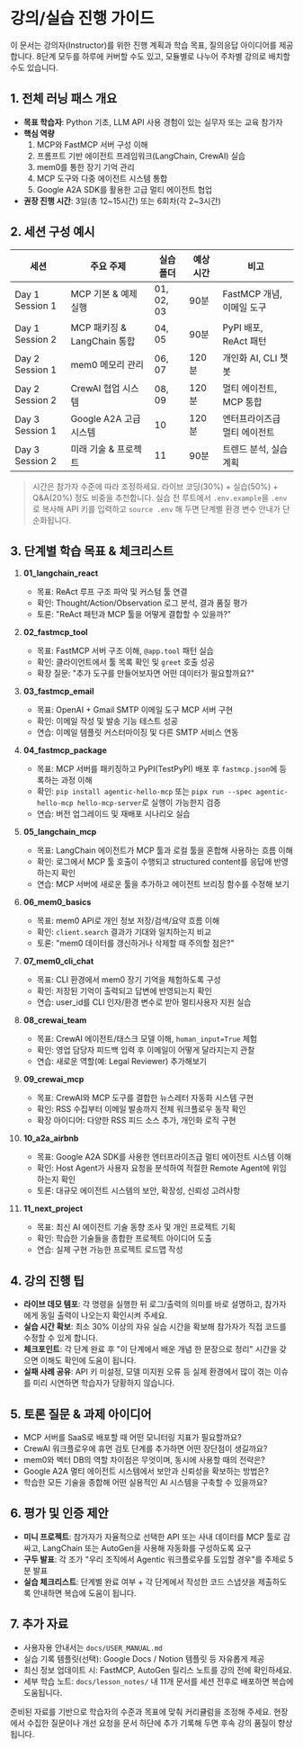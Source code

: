 # 강의/실습 진행 가이드

이 문서는 강의자(Instructor)를 위한 진행 계획과 학습 목표, 질의응답 아이디어를 제공합니다. 8단계 모두를 하루에 커버할 수도 있고, 모듈별로 나누어 주차별 강의로 배치할 수도 있습니다.

## 1. 전체 러닝 패스 개요
- **목표 학습자**: Python 기초, LLM API 사용 경험이 있는 실무자 또는 교육 참가자
- **핵심 역량**
  1. MCP와 FastMCP 서버 구성 이해
  2. 프롬프트 기반 에이전트 프레임워크(LangChain, CrewAI) 실습
  3. mem0를 통한 장기 기억 관리
  4. MCP 도구와 다중 에이전트 시스템 통합
  5. Google A2A SDK를 활용한 고급 멀티 에이전트 협업
- **권장 진행 시간**: 3일(총 12~15시간) 또는 6회차(각 2~3시간)

## 2. 세션 구성 예시
| 세션 | 주요 주제 | 실습 폴더 | 예상 시간 | 비고 |
| --- | --- | --- | --- | --- |
| Day 1 Session 1 | MCP 기본 & 예제 실행 | 01, 02, 03 | 90분 | FastMCP 개념, 이메일 도구 |
| Day 1 Session 2 | MCP 패키징 & LangChain 통합 | 04, 05 | 90분 | PyPI 배포, ReAct 패턴 |
| Day 2 Session 1 | mem0 메모리 관리 | 06, 07 | 120분 | 개인화 AI, CLI 챗봇 |
| Day 2 Session 2 | CrewAI 협업 시스템 | 08, 09 | 120분 | 멀티 에이전트, MCP 통합 |
| Day 3 Session 1 | Google A2A 고급 시스템 | 10 | 120분 | 엔터프라이즈급 멀티 에이전트 |
| Day 3 Session 2 | 미래 기술 & 프로젝트 | 11 | 90분 | 트렌드 분석, 실습 계획 |

> 시간은 참가자 수준에 따라 조정하세요. 라이브 코딩(30%) + 실습(50%) + Q&A(20%) 정도 비중을 추천합니다.
> 실습 전 루트에서 `.env.example`을 `.env`로 복사해 API 키를 입력하고 `source .env` 해 두면 단계별 환경 변수 안내가 단순화됩니다.

## 3. 단계별 학습 목표 & 체크리스트
1. **01_langchain_react**
   - 목표: ReAct 루프 구조 파악 및 커스텀 툴 연결
   - 확인: Thought/Action/Observation 로그 분석, 결과 품질 평가
   - 토론: "ReAct 패턴과 MCP 툴을 어떻게 결합할 수 있을까?"

2. **02_fastmcp_tool**
   - 목표: FastMCP 서버 구조 이해, `@app.tool` 패턴 실습
   - 확인: 클라이언트에서 툴 목록 확인 및 `greet` 호출 성공
   - 확장 질문: "추가 도구를 만들어보자면 어떤 데이터가 필요할까요?"

3. **03_fastmcp_email**
   - 목표: OpenAI + Gmail SMTP 이메일 도구 MCP 서버 구현
   - 확인: 이메일 작성 및 발송 기능 테스트 성공
   - 연습: 이메일 템플릿 커스터마이징 및 다른 SMTP 서비스 연동

4. **04_fastmcp_package**
   - 목표: MCP 서버를 패키징하고 PyPI(TestPyPI) 배포 후 `fastmcp.json`에 등록하는 과정 이해
   - 확인: `pip install agentic-hello-mcp` 또는 `pipx run --spec agentic-hello-mcp hello-mcp-server`로 실행이 가능한지 검증
   - 연습: 버전 업그레이드 및 재배포 시나리오 실습

5. **05_langchain_mcp**
   - 목표: LangChain 에이전트가 MCP 툴과 로컬 툴을 혼합해 사용하는 흐름 이해
   - 확인: 로그에서 MCP 툴 호출이 수행되고 structured content를 응답에 반영하는지 확인
   - 연습: MCP 서버에 새로운 툴을 추가하고 에이전트 브리징 함수를 수정해 보기

6. **06_mem0_basics**
   - 목표: mem0 API로 개인 정보 저장/검색/요약 흐름 이해
   - 확인: `client.search` 결과가 기대와 일치하는지 비교
   - 토론: "mem0 데이터를 갱신하거나 삭제할 때 주의할 점은?"

7. **07_mem0_cli_chat**
   - 목표: CLI 환경에서 mem0 장기 기억을 체험하도록 구성
   - 확인: 저장된 기억이 출력되고 답변에 반영되는지 확인
   - 연습: user_id를 CLI 인자/환경 변수로 받아 멀티사용자 지원 실습

8. **08_crewai_team**
   - 목표: CrewAI 에이전트/태스크 모델 이해, `human_input=True` 체험
   - 확인: 영업 담당자 피드백 입력 후 이메일이 어떻게 달라지는지 관찰
   - 연습: 새로운 역할(예: Legal Reviewer) 추가해보기

9. **09_crewai_mcp**
   - 목표: CrewAI와 MCP 도구를 결합한 뉴스레터 자동화 시스템 구현
   - 확인: RSS 수집부터 이메일 발송까지 전체 워크플로우 동작 확인
   - 확장 아이디어: 다양한 RSS 피드 소스 추가, 개인화 로직 구현

10. **10_a2a_airbnb**
    - 목표: Google A2A SDK를 사용한 엔터프라이즈급 멀티 에이전트 시스템 이해
    - 확인: Host Agent가 사용자 요청을 분석하여 적절한 Remote Agent에 위임하는지 확인
    - 토론: 대규모 에이전트 시스템의 보안, 확장성, 신뢰성 고려사항

11. **11_next_project**
    - 목표: 최신 AI 에이전트 기술 동향 조사 및 개인 프로젝트 기획
    - 확인: 학습한 기술들을 종합한 프로젝트 아이디어 도출
    - 연습: 실제 구현 가능한 프로젝트 로드맵 작성

## 4. 강의 진행 팁
- **라이브 데모 템포**: 각 명령을 실행한 뒤 로그/출력의 의미를 바로 설명하고, 참가자에게 동일 출력이 나오는지 확인시켜 주세요.
- **실습 시간 확보**: 최소 30% 이상의 자유 실습 시간을 확보해 참가자가 직접 코드를 수정할 수 있게 합니다.
- **체크포인트**: 각 단계 완료 후 "이 단계에서 배운 개념 한 문장으로 정리" 시간을 갖으면 이해도 확인에 도움이 됩니다.
- **실패 사례 공유**: API 키 미설정, 모델 미지원 오류 등 실제 환경에서 많이 겪는 이슈를 미리 시연하면 학습자가 당황하지 않습니다.

## 5. 토론 질문 & 과제 아이디어
- MCP 서버를 SaaS로 배포할 때 어떤 모니터링 지표가 필요할까요?
- CrewAI 워크플로우에 휴먼 검토 단계를 추가하면 어떤 장단점이 생길까요?
- mem0와 벡터 DB의 역할 차이점은 무엇이며, 동시에 사용할 때의 전략은?
- Google A2A 멀티 에이전트 시스템에서 보안과 신뢰성을 확보하는 방법은?
- 학습한 모든 기술을 종합해 어떤 실용적인 AI 시스템을 구축할 수 있을까요?

## 6. 평가 및 인증 제안
- **미니 프로젝트**: 참가자가 자율적으로 선택한 API 또는 사내 데이터를 MCP 툴로 감싸고, LangChain 또는 AutoGen을 사용해 자동화를 구성하도록 요구
- **구두 발표**: 각 조가 "우리 조직에서 Agentic 워크플로우를 도입할 경우"를 주제로 5분 발표
- **실습 체크리스트**: 단계별 완료 여부 + 각 단계에서 작성한 코드 스냅샷을 제출하도록 안내하면 복습에 도움이 됩니다.

## 7. 추가 자료
- 사용자용 안내서는 `docs/USER_MANUAL.md`
- 실습 기록 템플릿(선택): Google Docs / Notion 템플릿 등 자유롭게 제공
- 최신 정보 업데이트 시: FastMCP, AutoGen 릴리스 노트를 강의 전에 확인하세요.
- 세부 학습 노트: `docs/lesson_notes/` 내 11개 문서를 세션 전후로 배포하면 복습에 도움됩니다.

준비된 자료를 기반으로 학습자의 수준과 목표에 맞춰 커리큘럼을 조정해 주세요. 현장에서 수집한 질문이나 개선 요청을 문서 하단에 추가 기록해 두면 후속 강의 품질이 향상됩니다.
